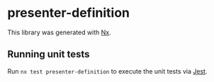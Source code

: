 # presenter-definition

This library was generated with [Nx](https://nx.dev).

## Running unit tests

Run `nx test presenter-definition` to execute the unit tests via [Jest](https://jestjs.io).
